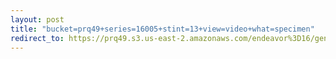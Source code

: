 ```yaml
---
layout: post
title: "bucket=prq49+series=16005+stint=13+view=video+what=specimen"
redirect_to: https://prq49.s3.us-east-2.amazonaws.com/endeavor%3D16/genomes/stage%3D0%2Bwhat%3Dgenerated/stint%3D13/series%3D16005/a%3Dgenome%2Bcriteria%3Dabundance%2Bmorph%3Dwildtype%2Bproc%3D0%2Bseries%3D16005%2Bstint%3D13%2Bthread%3D0%2Bvariation%3Dmaster%2Bext%3D.json.gz
---
```

